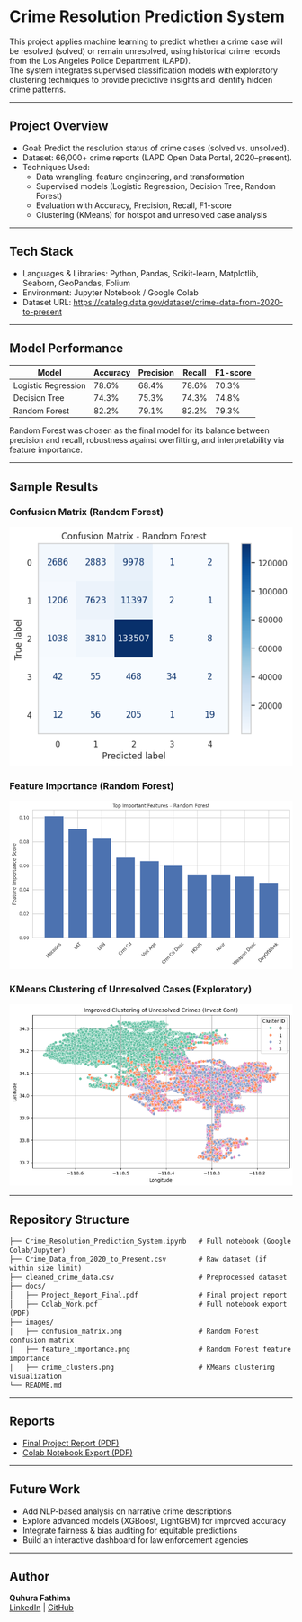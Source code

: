 # Crime Resolution Prediction System

This project applies machine learning to predict whether a crime case will be resolved (solved) or remain unresolved, using historical crime records from the Los Angeles Police Department (LAPD).  
The system integrates supervised classification models with exploratory clustering techniques to provide predictive insights and identify hidden crime patterns.

---

## Project Overview
- Goal: Predict the resolution status of crime cases (solved vs. unsolved).  
- Dataset: 66,000+ crime reports (LAPD Open Data Portal, 2020–present).  
- Techniques Used:  
  - Data wrangling, feature engineering, and transformation  
  - Supervised models (Logistic Regression, Decision Tree, Random Forest)  
  - Evaluation with Accuracy, Precision, Recall, F1-score  
  - Clustering (KMeans) for hotspot and unresolved case analysis  

---

## Tech Stack
- Languages & Libraries: Python, Pandas, Scikit-learn, Matplotlib, Seaborn, GeoPandas, Folium  
- Environment: Jupyter Notebook / Google Colab  
- Dataset URL: https://catalog.data.gov/dataset/crime-data-from-2020-to-present

---

## Model Performance
| Model               | Accuracy | Precision | Recall | F1-score |
|----------------------|----------|-----------|--------|----------|
| Logistic Regression  | 78.6%    | 68.4%     | 78.6%  | 70.3%    |
| Decision Tree        | 74.3%    | 75.3%     | 74.3%  | 74.8%    |
| Random Forest        | 82.2%    | 79.1%     | 82.2%  | 79.3%    |

Random Forest was chosen as the final model for its balance between precision and recall, robustness against overfitting, and interpretability via feature importance.

---

## Sample Results

### Confusion Matrix (Random Forest)
![Confusion Matrix](images/confusion_matrix.png)

### Feature Importance (Random Forest)
![Feature Importance](images/feature_importance.png)

### KMeans Clustering of Unresolved Cases (Exploratory)
![Crime Clusters](images/crime_clusters.png)

---

## Repository Structure
```
├── Crime_Resolution_Prediction_System.ipynb   # Full notebook (Google Colab/Jupyter)
├── Crime_Data_from_2020_to_Present.csv        # Raw dataset (if within size limit)
├── cleaned_crime_data.csv                     # Preprocessed dataset
├── docs/
│   ├── Project_Report_Final.pdf               # Final project report
│   ├── Colab_Work.pdf                         # Full notebook export (PDF)
├── images/
│   ├── confusion_matrix.png                   # Random Forest confusion matrix
│   ├── feature_importance.png                 # Random Forest feature importance
│   ├── crime_clusters.png                     # KMeans clustering visualization
└── README.md
```

---

## Reports
- [Final Project Report (PDF)](docs/Project_Report_Final.pdf)  
- [Colab Notebook Export (PDF)](docs/Colab_Work.pdf)  

---

## Future Work
- Add NLP-based analysis on narrative crime descriptions  
- Explore advanced models (XGBoost, LightGBM) for improved accuracy  
- Integrate fairness & bias auditing for equitable predictions  
- Build an interactive dashboard for law enforcement agencies  

---

## Author
**Quhura Fathima**  
[LinkedIn](https://www.linkedin.com/in/quhurafathima/) | [GitHub](https://github.com/qfath001)
